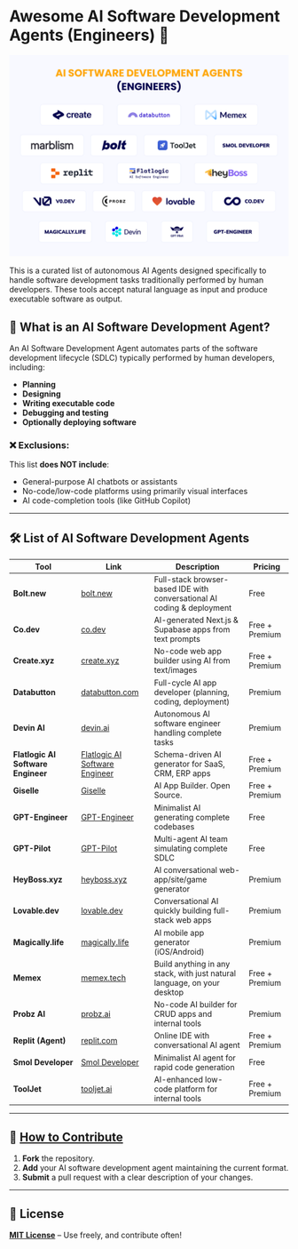 # Awesome AI Software Development Agents (Engineers) 🚀

![11AI Software Development agents (engineers)](https://github.com/flatlogic/awesome-ai-software-development-agents/blob/8c797b36552cb2280133f9a55e0bf984c85874f0/11AI%20Software%20Development%20agents%20(engineers).png)

This is a curated list of autonomous AI Agents designed specifically to handle software development tasks traditionally performed by human developers. These tools accept natural language as input and produce executable software as output.

## 🤖 What is an AI Software Development Agent?

An AI Software Development Agent automates parts of the software development lifecycle (SDLC) typically performed by human developers, including:

- **Planning**
- **Designing**
- **Writing executable code**
- **Debugging and testing**
- **Optionally deploying software**

### ❌ Exclusions:

This list **does NOT include**:

- General-purpose AI chatbots or assistants
- No-code/low-code platforms using primarily visual interfaces
- AI code-completion tools (like GitHub Copilot)

---

## 🛠 List of AI Software Development Agents

| Tool                           | Link                                           | Description                                                            | Pricing        |
| ------------------------------ | ---------------------------------------------- | ---------------------------------------------------------------------- | -------------- |
| **Bolt.new**                   | [bolt.new](https://bolt.new)                   | Full-stack browser-based IDE with conversational AI coding & deployment| Free           |
| **Co.dev**                     | [co.dev](https://co.dev)                       | AI-generated Next.js & Supabase apps from text prompts                 | Free + Premium |
| **Create.xyz**                 | [create.xyz](https://create.xyz)               | No-code web app builder using AI from text/images                      | Free + Premium |
| **Databutton**                 | [databutton.com](https://databutton.com)       | Full-cycle AI app developer (planning, coding, deployment)             | Premium        |
| **Devin AI**                   | [devin.ai](https://devin.ai)                   | Autonomous AI software engineer handling complete tasks                | Premium        |
| **Flatlogic AI Software Engineer** | [Flatlogic AI Software Engineer](https://flatlogic.com/ai-software-development-agent)     | Schema-driven AI generator for SaaS, CRM, ERP apps                     | Free + Premium |
| **Giselle**                    | [Giselle](https://giselles.ai/)                | AI App Builder. Open Source.                                           | Free + Premium |
| **GPT-Engineer**               | [GPT-Engineer](https://github.com/AntonOsika/gpt-engineer) | Minimalist AI generating complete codebases                           | Free           |
| **GPT-Pilot**                  | [GPT-Pilot](https://github.com/Pythagora-io/gpt-pilot) | Multi-agent AI team simulating complete SDLC                           | Free           |
| **HeyBoss.xyz**                | [heyboss.xyz](https://heyboss.xyz)             | AI conversational web-app/site/game generator                          | Premium        |
| **Lovable.dev**                | [lovable.dev](https://lovable.dev)             | Conversational AI quickly building full-stack web apps                 | Premium        |
| **Magically.life**             | [magically.life](https://magically.life)       | AI mobile app generator (iOS/Android)                                  | Premium        |
| **Memex**                      | [memex.tech](https://memex.tech)               | Build anything in any stack, with just natural language, on your desktop | Free + Premium |
| **Probz AI**                   | [probz.ai](https://probz.ai)                   | No-code AI builder for CRUD apps and internal tools                    | Premium        |
| **Replit (Agent)**             | [replit.com](https://replit.com)               | Online IDE with conversational AI agent                                | Free + Premium |
| **Smol Developer**             | [Smol Developer](https://github.com/smol-ai/developer) | Minimalist AI agent for rapid code generation                          | Free           |
| **ToolJet**                    | [tooljet.ai](https://tooljet.ai)               | AI-enhanced low-code platform for internal tools                       | Free + Premium |

---

## 🚀 [How to Contribute](https://github.com/flatlogic/awesome-ai-software-development-agents/blob/master/contributing.md)

1. **Fork** the repository.
2. **Add** your AI software development agent maintaining the current format.
3. **Submit** a pull request with a clear description of your changes.

---

## 📜 License

[**MIT License**](https://chatgpt.com/c/LICENSE) – Use freely, and contribute often!
